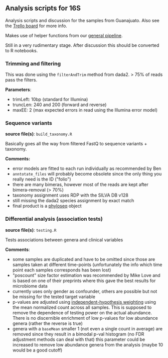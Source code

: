## Analysis scripts for 16S

Analysis scripts and discussion for the samples from Guanajuato. Also see
the [Trello board](https://trello.com/b/rHtrpyiz/microbiome) for more info.

Makes use of helper functions from our [general pipeline](https://github.com/resendislab/microbiome).

Still in a very rudimentary stage. After discussion this should be converted
to R notebooks.

### Trimming and filtering

This was done using the `filterAndTrim` method from dada2. > 75% of reads pass
the filters.

**Parameters**:

- trimLeft: 10bp (standard for Illumina)
- truncLen: 240 and 200 (forward and reverse)
- maxEE: 2 (max expected errors in read using the Illumina error model)

### Sequence variants

**source file(s)**: `build_taxonomy.R`

Basically goes all the way from filtered FastQ to sequence variants + taxonomy.

**Comments:**

- error models are fitted to each run individually as recommended by Ben
- `anntotate_files` will probably become obsolete since the only thing you really
  need is the ID ("folio")
- there are many bimeras, however most of the reads are kept after bimera-removal
  (> 70%)
- taxonomy assignment uses RDP with the SILVA DB v128
- still missing the dada2 species assignment by exact match
- final product is a [phyloseq](https://joey711.github.io/phyloseq/) object

### Differential analysis (association tests)

**source file(s)**: `testing.R`

Tests associations between genera and clinical variables

**Comments**:

- some samples are duplicated and have to be omitted since those are samples taken
  at different time-points (unfortunately the info which time point each samples
  corresponds has been lost)
- "poscount" size factor estimation was recommended by Mike Love and is based on
  one of their preprints where this gave the best results for microbiome data
- currently uses only gender as confounder, others are possible but not be missing
  for the tested target variable
- p-values are adjusted using [independent-hypothesis weighting](https://www.ncbi.nlm.nih.gov/pmc/articles/PMC4930141/)
  using the mean normalized count across all samples. This is supposed to remove
  the dependence of testing power on the actual abundance. There is no discernible
  enrichment of low p-values for low abundance genera (rather the reverse is true)
- genera with a `baseMean` smaller 1 (not even a single count in average) are removed
  since they result in a bimodal p-val histogram (no FDR adjustment methods can deal with that)
  this parameter could be increased to remove low abundance genera from the analysis
  (maybe 10 would be a good cutoff)

